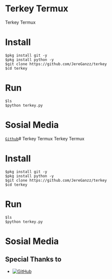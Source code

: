 # Terkey Termux
Terkey Termux

# Install
```
$pkg install git -y
$pkg install python -y
$git clone https://github.com/JereGanzz/terkey
$cd terkey
```
# Run
```
$ls
$python terkey.py
```

# Sosial Media
[`Github`](`https://github.com/JereGanzz`)# Terkey Termux
Terkey Termux

# Install
```
$pkg install git -y
$pkg install python -y
$git clone https://github.com/JereGanzz/terkey
$cd terkey
```
# Run
```
$ls
$python terkey.py
```

# Sosial Media
## Special Thanks to
* <a href="https://github.com/JereGanzz"><img alt="GitHub" src="https://img.shields.io/badge/Jere/Ganzz%20-%23121011.svg?&style=for-the-badge&logo=github&logoColor=white"/></a>
